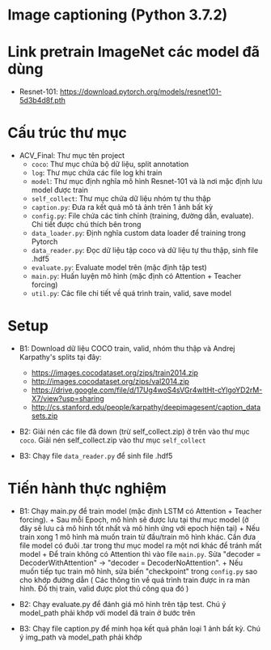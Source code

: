 # Image captioning (Python 3.7.2)

# Link pretrain ImageNet các model đã dùng
-	Resnet-101: https://download.pytorch.org/models/resnet101-5d3b4d8f.pth

# Cấu trúc thư mục
- ACV_Final: Thư mục tên project
  - ```coco```: Thư mục chứa bộ dữ liệu, split annotation
  -  ```log```: Thư mục chứa các file log khi train
  -  ```model```: Thư mục định nghĩa mô hình Resnet-101 và là nơi mặc định lưu model được train
  -  ```self_collect```: Thư mục chứa dữ liệu nhóm tự thu thập
  -  ```caption.py```: Đưa ra kết quả mô tả ảnh trên 1 ảnh bất kỳ
  -  ```config.py```: File chứa các tinh chỉnh (training, đường dẫn, evaluate). Chi tiết được chú thích bên trong
  -  ```data_loader.py```: Định nghĩa custom data loader để training trong Pytorch
  -  ```data_reader.py```: Đọc dữ liệu tập coco và dữ liệu tự thu thập, sinh file .hdf5
  -  ```evaluate.py```: Evaluate model trên (mặc định tập test)
  -  ```main.py```: Huấn luyện mô hình (mặc định có Attention + Teacher forcing)
  -  ```util.py```: Các file chi tiết về quá trình train, valid, save model


# Setup
  - B1: Download dữ liệu COCO train, valid, nhóm thu thập và Andrej Karpathy's splits tại đây:
	-	https://images.cocodataset.org/zips/train2014.zip
	-	http://images.cocodataset.org/zips/val2014.zip
	-	https://drive.google.com/file/d/17Ug4woS4sVGr4wltHt-cYlgoYD2rM-X7/view?usp=sharing
	-	http://cs.stanford.edu/people/karpathy/deepimagesent/caption_datasets.zip

  - B2: Giải nén các file đã down (trừ self_collect.zip) ở trên vào thư mục ```coco```. Giải nén self_collect.zip vào thư mục ```self_collect```
  - B3: Chạy file ```data_reader.py``` để sinh file .hdf5


# Tiến hành thực nghiệm
  -	B1: Chạy main.py để train model (mặc định LSTM có Attention + Teacher forcing).
		+	Sau mỗi Epoch, mô hình sẽ được lưu tại thư mục model (ở đây sẽ lưu cả mô hình tốt nhất và mô hình ứng với epoch hiện tại)
		+ 	Nếu train xong 1 mô hình mà muốn train từ đầu/train mô hình khác. Cần đưa file model có đuôi .tar trong thư mục model ra một nơi khác để tránh mất model
		+	Để train không có Attention thì vào file ```main.py```. Sửa "decoder = DecoderWithAttention" -> "decoder = DecoderNoAttention".
		+ 	Nếu muốn tiếp tục train mô hình, sửa biến "checkpoint" trong ```config.py``` sao cho khớp đường dẫn
		( Các thông tin về quá trình train được in ra màn hình. Đồ thị train, valid được plot thủ công qua đó )
	
  -	B2: Chạy evaluate.py để đánh giá mô hình trên tập test. Chú ý model_path phải khớp với model đã train ở bước trên

  -	B3: Chạy file caption.py để minh họa kết quả phân loại 1 ảnh bất kỳ. Chú ý img_path và model_path phải khớp
